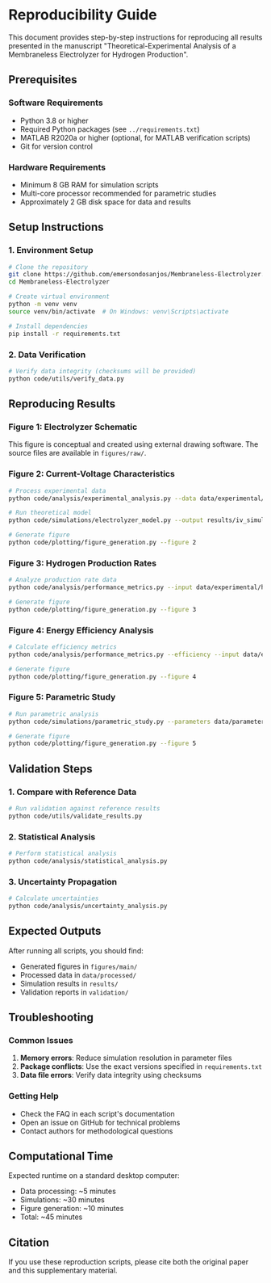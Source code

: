 # Reproducibility Guide

This document provides step-by-step instructions for reproducing all results presented in the manuscript "Theoretical-Experimental Analysis of a Membraneless Electrolyzer for Hydrogen Production".

## Prerequisites

### Software Requirements
- Python 3.8 or higher
- Required Python packages (see `../requirements.txt`)
- MATLAB R2020a or higher (optional, for MATLAB verification scripts)
- Git for version control

### Hardware Requirements
- Minimum 8 GB RAM for simulation scripts
- Multi-core processor recommended for parametric studies
- Approximately 2 GB disk space for data and results

## Setup Instructions

### 1. Environment Setup
```bash
# Clone the repository
git clone https://github.com/emersondosanjos/Membraneless-Electrolyzer.git
cd Membraneless-Electrolyzer

# Create virtual environment
python -m venv venv
source venv/bin/activate  # On Windows: venv\Scripts\activate

# Install dependencies
pip install -r requirements.txt
```

### 2. Data Verification
```bash
# Verify data integrity (checksums will be provided)
python code/utils/verify_data.py
```

## Reproducing Results

### Figure 1: Electrolyzer Schematic
This figure is conceptual and created using external drawing software. The source files are available in `figures/raw/`.

### Figure 2: Current-Voltage Characteristics
```bash
# Process experimental data
python code/analysis/experimental_analysis.py --data data/experimental/current_voltage_measurements.csv

# Run theoretical model
python code/simulations/electrolyzer_model.py --output results/iv_simulation.csv

# Generate figure
python code/plotting/figure_generation.py --figure 2
```

### Figure 3: Hydrogen Production Rates
```bash
# Analyze production rate data
python code/analysis/performance_metrics.py --input data/experimental/hydrogen_production_rates.csv

# Generate figure
python code/plotting/figure_generation.py --figure 3
```

### Figure 4: Energy Efficiency Analysis
```bash
# Calculate efficiency metrics
python code/analysis/performance_metrics.py --efficiency --input data/experimental/efficiency_data.csv

# Generate figure
python code/plotting/figure_generation.py --figure 4
```

### Figure 5: Parametric Study
```bash
# Run parametric analysis
python code/simulations/parametric_study.py --parameters data/parameters/system_parameters.json

# Generate figure
python code/plotting/figure_generation.py --figure 5
```

## Validation Steps

### 1. Compare with Reference Data
```bash
# Run validation against reference results
python code/utils/validate_results.py
```

### 2. Statistical Analysis
```bash
# Perform statistical analysis
python code/analysis/statistical_analysis.py
```

### 3. Uncertainty Propagation
```bash
# Calculate uncertainties
python code/analysis/uncertainty_analysis.py
```

## Expected Outputs

After running all scripts, you should find:
- Generated figures in `figures/main/`
- Processed data in `data/processed/`
- Simulation results in `results/`
- Validation reports in `validation/`

## Troubleshooting

### Common Issues
1. **Memory errors**: Reduce simulation resolution in parameter files
2. **Package conflicts**: Use the exact versions specified in `requirements.txt`
3. **Data file errors**: Verify data integrity using checksums

### Getting Help
- Check the FAQ in each script's documentation
- Open an issue on GitHub for technical problems
- Contact authors for methodological questions

## Computational Time

Expected runtime on a standard desktop computer:
- Data processing: ~5 minutes
- Simulations: ~30 minutes
- Figure generation: ~10 minutes
- Total: ~45 minutes

## Citation

If you use these reproduction scripts, please cite both the original paper and this supplementary material.
